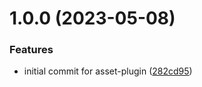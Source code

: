 # 1.0.0 (2023-05-08)


### Features

* initial commit for asset-plugin ([282cd95](https://github.com/byteshard/asset-plugin/commit/282cd95f8275c8d0bdcfe4ccf3ed0a3cadc00f99))
